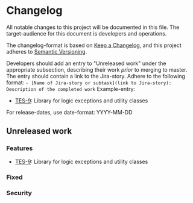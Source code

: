 # Changelog

All notable changes to this project will be documented in this file. The target-audience for this document is developers and operations.

The changelog-format is based on [Keep a Changelog](https://keepachangelog.com/en/1.0.0/), and this project adheres to [Semantic Versioning](https://semver.org/spec/v2.0.0.html).

Developers should add an entry to "Unreleased work" under the appropriate subsection, describing their work _prior_ to merging to master. The entry should contain a link to the Jira-story.
Adhere to the following format:
`- [Name of Jira-story or subtask](link to Jira-story): Description of the completed work`
Example-entry:

- [TES-9](https://sunepoulsen.atlassian.net/browse/TES-9): Library for logic exceptions and utility classes

For release-dates, use date-format: YYYY-MM-DD

## Unreleased work
### Features

- [TES-9](https://sunepoulsen.atlassian.net/browse/TES-9): Library for logic exceptions and utility classes

### Fixed

### Security
